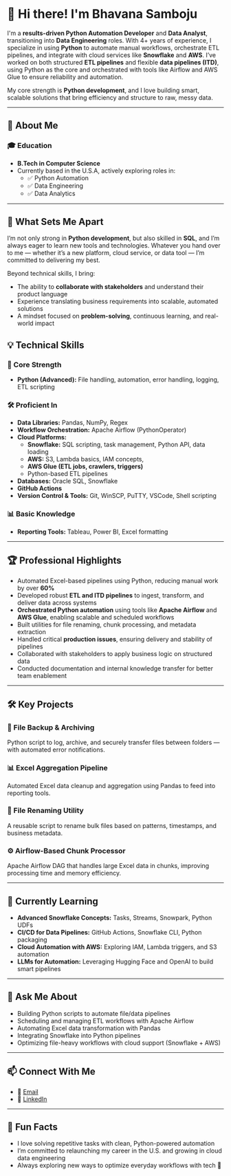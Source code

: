 # 👋 Hi there! I'm Bhavana Samboju

I'm a **results-driven Python Automation Developer** and **Data Analyst**, transitioning into **Data Engineering** roles. With 4+ years of experience, I specialize in using **Python** to automate manual workflows, orchestrate ETL pipelines, and integrate with cloud services like **Snowflake** and **AWS**.
I’ve worked on both structured **ETL pipelines** and flexible **data pipelines (ITD)**, using Python as the core and orchestrated with tools like Airflow and AWS Glue to ensure reliability and automation.

My core strength is **Python development**, and I love building smart, scalable solutions that bring efficiency and structure to raw, messy data.

---

## 🚀 About Me

### 🎓 Education
- **B.Tech in Computer Science**
- Currently based in the U.S.A, actively exploring roles in:
  - ✅ Python Automation
  - ✅ Data Engineering
  - ✅ Data Analytics

---

## 💼 What Sets Me Apart

I’m not only strong in **Python development**, but also skilled in **SQL**, and I’m always eager to learn new tools and technologies. Whatever you hand over to me — whether it’s a new platform, cloud service, or data tool — I’m committed to delivering my best.

Beyond technical skills, I bring:
- The ability to **collaborate with stakeholders** and understand their product language
- Experience translating business requirements into scalable, automated solutions
- A mindset focused on **problem-solving**, continuous learning, and real-world impact


## 💡 Technical Skills

### 🐍 Core Strength
- **Python (Advanced):** File handling, automation, error handling, logging, ETL scripting

### 🛠 Proficient In
- **Data Libraries:** Pandas, NumPy, Regex
- **Workflow Orchestration:** Apache Airflow (PythonOperator)
- **Cloud Platforms:**  
  - **Snowflake:** SQL scripting, task management, Python API, data loading  
  - **AWS:** S3, Lambda basics, IAM concepts,
  - **AWS Glue (ETL jobs, crawlers, triggers)**  
  - Python-based ETL pipelines 
- **Databases:** Oracle SQL, Snowflake
- **GitHub Actions**
- **Version Control & Tools:** Git, WinSCP, PuTTY, VSCode, Shell scripting

### 📊 Basic Knowledge
- **Reporting Tools:** Tableau, Power BI, Excel formatting

---

## 🏆 Professional Highlights

- Automated Excel-based pipelines using Python, reducing manual work by over **60%**
- Developed robust **ETL and ITD pipelines** to ingest, transform, and deliver data across systems
- **Orchestrated Python automation** using tools like **Apache Airflow** and **AWS Glue**, enabling scalable and scheduled workflows
- Built utilities for file renaming, chunk processing, and metadata extraction
- Handled critical **production issues**, ensuring delivery and stability of pipelines
- Collaborated with stakeholders to apply business logic on structured data
- Conducted documentation and internal knowledge transfer for better team enablement


---

## 🛠 Key Projects

### 📁 File Backup & Archiving
Python script to log, archive, and securely transfer files between folders — with automated error notifications.

### 📊 Excel Aggregation Pipeline
Automated Excel data cleanup and aggregation using Pandas to feed into reporting tools.

### 🔄 File Renaming Utility
A reusable script to rename bulk files based on patterns, timestamps, and business metadata.

### ⚙️ Airflow-Based Chunk Processor
Apache Airflow DAG that handles large Excel data in chunks, improving processing time and memory efficiency.

---

## 🌱 Currently Learning

- **Advanced Snowflake Concepts:** Tasks, Streams, Snowpark, Python UDFs  
- **CI/CD for Data Pipelines:** GitHub Actions, Snowflake CLI, Python packaging  
- **Cloud Automation with AWS:** Exploring IAM, Lambda triggers, and S3 automation  
- **LLMs for Automation:** Leveraging Hugging Face and OpenAI to build smart pipelines

---

## 💬 Ask Me About

- Building Python scripts to automate file/data pipelines  
- Scheduling and managing ETL workflows with Apache Airflow  
- Automating Excel data transformation with Pandas  
- Integrating Snowflake into Python pipelines  
- Optimizing file-heavy workflows with cloud support (Snowflake + AWS)

---

## 📫 Connect With Me

- 📧 [Email](mailto:samboju.bhavana19@gmail.com)
- 💼 [LinkedIn](https://www.linkedin.com/in/bhavana-s-3171151b6/)

---

## 🎯 Fun Facts

- I love solving repetitive tasks with clean, Python-powered automation  
- I’m committed to relaunching my career in the U.S. and growing in cloud data engineering  
- Always exploring new ways to optimize everyday workflows with tech 🚀  


